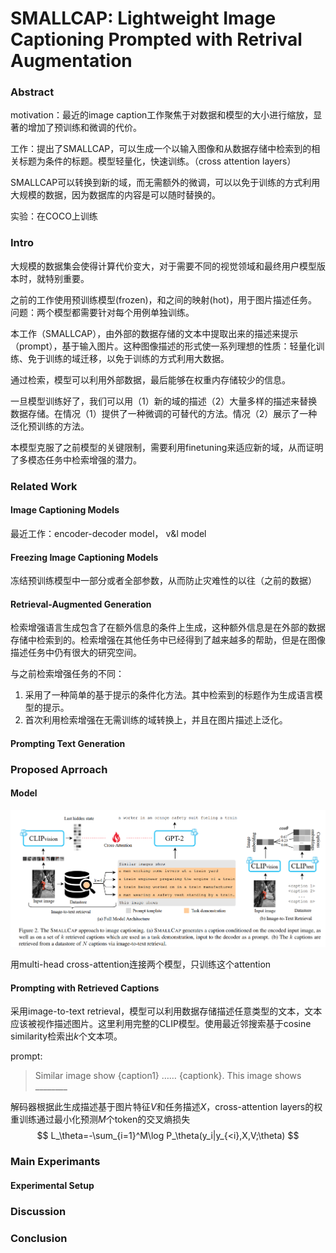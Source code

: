 # SMALLCAP: Lightweight Image Captioning Prompted with Retrival Augmentation

### Abstract

motivation：最近的image caption工作聚焦于对数据和模型的大小进行缩放，显著的增加了预训练和微调的代价。

工作：提出了SMALLCAP，可以生成一个以输入图像和从数据存储中检索到的相关标题为条件的标题。模型轻量化，快速训练。（cross attention layers）

SMALLCAP可以转换到新的域，而无需额外的微调，可以以免于训练的方式利用大规模的数据，因为数据库的内容是可以随时替换的。

实验：在COCO上训练

### Intro

大规模的数据集会使得计算代价变大，对于需要不同的视觉领域和最终用户模型版本时，就特别重要。

之前的工作使用预训练模型(frozen)，和之间的映射(hot)，用于图片描述任务。问题：两个模型都需要针对每个用例单独训练。

本工作（SMALLCAP），由外部的数据存储的文本中提取出来的描述来提示（prompt），基于输入图片。这种图像描述的形式使一系列理想的性质：轻量化训练、免于训练的域迁移，以免于训练的方式利用大数据。

通过检索，模型可以利用外部数据，最后能够在权重内存储较少的信息。

一旦模型训练好了，我们可以用（1）新的域的描述（2）大量多样的描述来替换数据存储。在情况（1）提供了一种微调的可替代的方法。情况（2）展示了一种泛化预训练的方法。

本模型克服了之前模型的关键限制，需要利用finetuning来适应新的域，从而证明了多模态任务中检索增强的潜力。

### Related Work

#### Image Captioning Models

最近工作：encoder-decoder model， v&l model

#### Freezing Image Captioning Models

冻结预训练模型中一部分或者全部参数，从而防止灾难性的以往（之前的数据）

#### Retrieval-Augmented Generation

检索增强语言生成包含了在额外信息的条件上生成，这种额外信息是在外部的数据存储中检索到的。检索增强在其他任务中已经得到了越来越多的帮助，但是在图像描述任务中仍有很大的研究空间。

与之前检索增强任务的不同：

1. 采用了一种简单的基于提示的条件化方法。其中检索到的标题作为生成语言模型的提示。
2. 首次利用检索增强在无需训练的域转换上，并且在图片描述上泛化。

#### Prompting Text Generation

### Proposed Aprroach

#### Model

![image-20230529211023702](./assets/image-20230529211023702.png)

 用multi-head cross-attention连接两个模型，只训练这个attention

#### Prompting with Retrieved Captions

采用image-to-text retrieval，模型可以利用数据存储描述任意类型的文本，文本应该被视作描述图片。这里利用完整的CLIP模型。使用最近邻搜索基于cosine similarity检索出$k$个文本项。

prompt:

> Similar image show {caption1} …… {captionk}. This image shows \________

解码器根据此生成描述基于图片特征$V$和任务描述$X$，cross-attention layers的权重训练通过最小化预测$M$个token的交叉熵损失
$$
L_\theta=-\sum_{i=1}^M\log P_\theta(y_i|y_{<i},X,V;\theta)
$$

### Main Experimants

#### Experimental Setup

### Discussion

### Conclusion